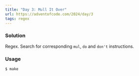 ```yaml
---
title: "Day 3: Mull It Over"
url: https://adventofcode.com/2024/day/3
tags: regex
---
```


### Solution
Regex. Search for corresponding `mul`, `do` and `don't` instructions.

### Usage
```
$ make
```
